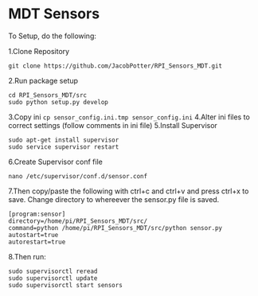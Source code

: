 # MDT Sensors

To Setup, do the following:

1.Clone Repository

`git clone https://github.com/JacobPotter/RPI_Sensors_MDT.git`

2.Run package setup
```
cd RPI_Sensors_MDT/src
sudo python setup.py develop
```
3.Copy ini
`cp sensor_config.ini.tmp sensor_config.ini`
4.Alter ini files to correct settings (follow comments in ini file)
5.Install Supervisor
```
sudo apt-get install supervisor
sudo service supervisor restart
```
6.Create Supervisor conf file
```
nano /etc/supervisor/conf.d/sensor.conf
```
7.Then copy/paste the following with ctrl+c and ctrl+v and press ctrl+x to save. Change directory to whereever the sensor.py file is saved.
```
[program:sensor]
directory=/home/pi/RPI_Sensors_MDT/src/
command=python /home/pi/RPI_Sensors_MDT/src/python sensor.py
autostart=true
autorestart=true
```
8.Then run:
```
sudo supervisorctl reread
sudo supervisorctl update
sudo supervisorctl start sensors
```
